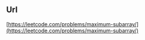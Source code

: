 ## Url

[https://leetcode.com/problems/maximum-subarray/](https://leetcode.com/problems/maximum-subarray/)
